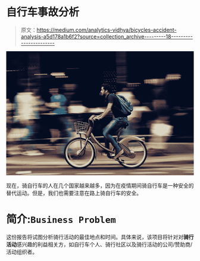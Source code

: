 # 自行车事故分析

> 原文：<https://medium.com/analytics-vidhya/bicycles-accident-analysis-a5d178a1b6f2?source=collection_archive---------18----------------------->

![](img/47ab664d0eecf7592212128b92e1328f.png)

现在，骑自行车的人在几个国家越来越多，因为在疫情期间骑自行车是一种安全的替代运动。但是，我们也需要注意在路上骑自行车的安全。

# 简介:`Business Problem`

这份报告将试图分析骑行活动的最佳地点和时间。具体来说，该项目将针对对**骑行活动**感兴趣的利益相关方，如自行车个人、骑行社区以及骑行活动的公司/赞助商/活动组织者。